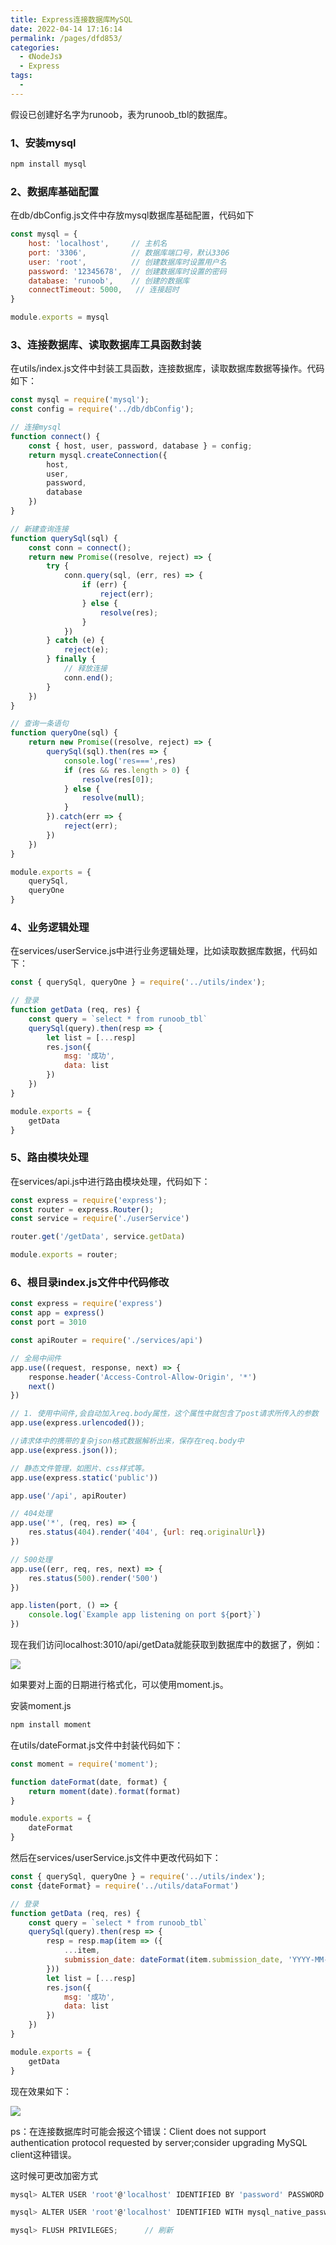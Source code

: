 ```yaml
---
title: Express连接数据库MySQL
date: 2022-04-14 17:16:14
permalink: /pages/dfd853/
categories:
  - 《NodeJs》
  - Express
tags:
  - 
---
```

假设已创建好名字为runoob，表为runoob_tbl的数据库。

### 1、安装mysql

```js
npm install mysql
```

### 2、数据库基础配置

在db/dbConfig.js文件中存放mysql数据库基础配置，代码如下

```js
const mysql = {
    host: 'localhost',     // 主机名
    port: '3306',          // 数据库端口号，默认3306
    user: 'root',          // 创建数据库时设置用户名
    password: '12345678',  // 创建数据库时设置的密码
    database: 'runoob',    // 创建的数据库
    connectTimeout: 5000,   // 连接超时
}

module.exports = mysql
```

### 3、连接数据库、读取数据库工具函数封装

在utils/index.js文件中封装工具函数，连接数据库，读取数据库数据等操作。代码如下：

```js
const mysql = require('mysql');
const config = require('../db/dbConfig');

// 连接mysql
function connect() {
    const { host, user, password, database } = config;
    return mysql.createConnection({
        host,
        user,
        password,
        database
    })
}

// 新建查询连接
function querySql(sql) {
    const conn = connect();
    return new Promise((resolve, reject) => {
        try {
            conn.query(sql, (err, res) => {
                if (err) {
                    reject(err);
                } else {
                    resolve(res);
                }
            })
        } catch (e) {
            reject(e);
        } finally {
            // 释放连接
            conn.end();
        }
    })
}

// 查询一条语句
function queryOne(sql) {
    return new Promise((resolve, reject) => {
        querySql(sql).then(res => {
            console.log('res===',res)
            if (res && res.length > 0) {
                resolve(res[0]);
            } else {
                resolve(null);
            }
        }).catch(err => {
            reject(err);
        })
    })
}

module.exports = {
    querySql,
    queryOne
}
```

### 4、业务逻辑处理

在services/userService.js中进行业务逻辑处理，比如读取数据库数据，代码如下：

```js
const { querySql, queryOne } = require('../utils/index');

// 登录
function getData (req, res) {
    const query = `select * from runoob_tbl`
    querySql(query).then(resp => {
        let list = [...resp]
        res.json({
            msg: '成功',
            data: list
        })
    })
}

module.exports = {
    getData
}
```

### 5、路由模块处理

在services/api.js中进行路由模块处理，代码如下：

```js
const express = require('express');
const router = express.Router();
const service = require('./userService')

router.get('/getData', service.getData)

module.exports = router;
```

### 6、根目录index.js文件中代码修改

```js
const express = require('express')
const app = express()
const port = 3010

const apiRouter = require('./services/api')

// 全局中间件
app.use((request, response, next) => {
    response.header('Access-Control-Allow-Origin', '*')
    next()
})

// 1. 使用中间件,会自动加入req.body属性，这个属性中就包含了post请求所传入的参数
app.use(express.urlencoded());

//请求体中的携带的复杂json格式数据解析出来，保存在req.body中
app.use(express.json());

// 静态文件管理，如图片、css样式等。
app.use(express.static('public'))

app.use('/api', apiRouter)

// 404处理
app.use('*', (req, res) => {
    res.status(404).render('404', {url: req.originalUrl})
})

// 500处理
app.use((err, req, res, next) => {
    res.status(500).render('500')
})

app.listen(port, () => {
    console.log(`Example app listening on port ${port}`)
})
```

现在我们访问localhost:3010/api/getData就能获取到数据库中的数据了，例如：

![](https://s3.bmp.ovh/imgs/2022/04/14/a1eb191f67cb1151.png)

如果要对上面的日期进行格式化，可以使用moment.js。

安装moment.js

```js
npm install moment
```

在utils/dateFormat.js文件中封装代码如下：

```js
const moment = require('moment');

function dateFormat(date, format) {
    return moment(date).format(format)
}

module.exports = {
    dateFormat
}

```

然后在services/userService.js文件中更改代码如下：

```js
const { querySql, queryOne } = require('../utils/index');
const {dateFormat} = require('../utils/dataFormat')

// 登录
function getData (req, res) {
    const query = `select * from runoob_tbl`
    querySql(query).then(resp => {
        resp = resp.map(item => ({
            ...item,
            submission_date: dateFormat(item.submission_date, 'YYYY-MM-DD HH:mm:ss')
        }))
        let list = [...resp]
        res.json({
            msg: '成功',
            data: list
        })
    })
}

module.exports = {
    getData
}
```

现在效果如下：

![](https://s3.bmp.ovh/imgs/2022/04/14/dac6c395dee4f1dd.png)

ps：在连接数据库时可能会报这个错误：Client does not support authentication protocol requested by server;consider upgrading MySQL client这种错误。

这时候可更改加密方式

```js
mysql> ALTER USER 'root'@'localhost' IDENTIFIED BY 'password' PASSWORD EXPIRE NEVER;

mysql> ALTER USER 'root'@'localhost' IDENTIFIED WITH mysql_native_password BY '123456';   // 密码可随便改

mysql> FLUSH PRIVILEGES;      // 刷新
```